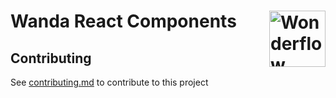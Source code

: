 # Wanda React Components [<img src="https://svgshare.com/i/Ygj.svg" alt="Wonderflow Logo" width="90" height="90" align="right">](https://design.wonderflow.ai)

## Contributing

See [contributing.md](./CONTRIBUTING.md) to contribute to this project
